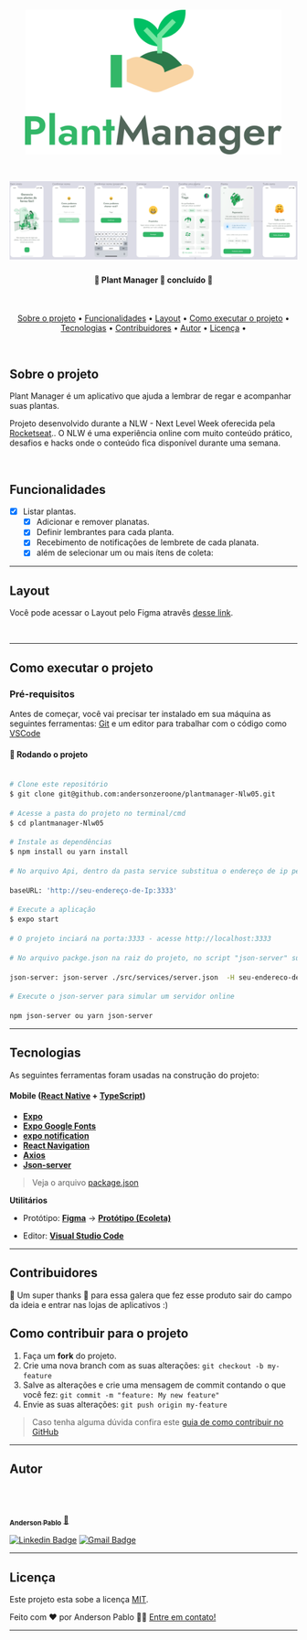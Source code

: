 <h1 align="center">
  <img alt="logo" width="450px"  title="#Plant Manager" src="./logo.svg" />
</h1>

<h1 align="center">
  <img alt="Plant Manager"  title="#Plant Manager" src="./preview.png" />
</h1>


<h4 align="center"> 
	🚧  Plant Manager 🚀 concluído 🚧
</h4>

<br/>

<p align="center">
 <a href="#sobre-o-projeto">Sobre o projeto</a> • 
 <a href="#funcionalidades">Funcionalidades</a> • 
 <a href="#layout">Layout</a> • 
 <a href="#como-executar-o-projeto">Como executar o projeto</a> • 
 <a href="#tecnologias">Tecnologias</a> • 
 <a href="#contribuidores">Contribuidores</a> • 
 <a href="#autor">Autor</a> • 
<a href="#licenc-a">Licença</a> • 
</p>
<br/>

## Sobre o projeto

<p align="left">Plant Manager é um aplicativo que ajuda a lembrar de regar e acompanhar suas plantas.

Projeto desenvolvido durante a NLW - Next Level Week oferecida pela  [Rocketseat](https://blog.rocketseat.com.br/primeira-next-level-week/).. O NLW é uma experiência online com muito conteúdo prático, desafios e hacks onde o conteúdo fica disponível durante uma semana.
</p>

<br/>

##  Funcionalidades

- [x] Listar plantas.
  - [x] Adicionar e remover planatas.
  - [x] Definir lembrantes para cada planta.
  - [x] Recebimento de notificações de lembrete de cada planata.
  - [x] além de selecionar um ou mais ítens de coleta: 
---

## Layout
Você pode acessar o Layout pelo Figma atravês <a href="https://www.figma.com/file/BThXfmgEFRfDkbcd1dTXf4/PlantManager-(Copy)?node-id=0%3A1">desse link</a>.

<br/>

---

## Como executar o projeto

### Pré-requisitos

Antes de começar, você vai precisar ter instalado em sua máquina as seguintes ferramentas:
[Git](https://git-scm.com) e um editor para trabalhar com o código como [VSCode](https://code.visualstudio.com/)

#### 🎲 Rodando o projeto

```bash

# Clone este repositório
$ git clone git@github.com:andersonzeroone/plantmanager-Nlw05.git

# Acesse a pasta do projeto no terminal/cmd
$ cd plantmanager-Nlw05

# Instale as dependências
$ npm install ou yarn install

# No arquivo Api, dentro da pasta service substitua o endereço de ip pelo seu endereço de ip.

baseURL: 'http://seu-endereço-de-Ip:3333' 

# Execute a aplicação
$ expo start

# O projeto inciará na porta:3333 - acesse http://localhost:3333 

# No arquivo packge.json na raiz do projeto, no script "json-server" substitua o endereço de ip pelo seu endereço de ip.

json-server: json-server ./src/services/server.json  -H seu-endereco-de-id -p 3333

# Execute o json-server para simular um servidor online

npm json-server ou yarn json-server
```

---
##  Tecnologias

As seguintes ferramentas foram usadas na construção do projeto:

#### [](https://github.com/tgmarinho/Ecoleta#mobile-react-native--typescript)**Mobile**  ([React Native](http://www.reactnative.com/)  +  [TypeScript](https://www.typescriptlang.org/))

-   **[Expo](https://expo.io/)**
-   **[Expo Google Fonts](https://github.com/expo/google-fonts)**
-   **[expo notification](https://docs.expo.dev/versions/latest/sdk/notifications/)**
-   **[React Navigation](https://reactnavigation.org/)**
-   **[Axios](https://github.com/axios/axios)**
-   **[Json-server](https://github.com/typicode/json-server)**

> Veja o arquivo  [package.json](https://github.com/andersonzeroone/plantmanager-Nlw05/blob/main/package.json)

**Utilitários**

-   Protótipo:  **[Figma](https://www.figma.com/)**  →  **[Protótipo (Ecoleta)](https://www.figma.com/file/BThXfmgEFRfDkbcd1dTXf4/PlantManager-(Copy)?node-id=0%3A1)**

-   Editor:  **[Visual Studio Code](https://code.visualstudio.com/)**  


---
## Contribuidores

💜 Um super thanks 👏 para essa galera que fez esse produto sair do campo da ideia e entrar nas lojas de aplicativos :)

## Como contribuir para o projeto

1. Faça um **fork** do projeto.
2. Crie uma nova branch com as suas alterações: `git checkout -b my-feature`
3. Salve as alterações e crie uma mensagem de commit contando o que você fez: `git commit -m "feature: My new feature"`
4. Envie as suas alterações: `git push origin my-feature`
> Caso tenha alguma dúvida confira este [guia de como contribuir no GitHub](./CONTRIBUTING.md)

---

##  Autor
</br>

<a href="https://github.com/andersonzeroone">
 <img style="border-radius: 50%;" src="https://avatars.githubusercontent.com/u/33969430?v=4" width="100px;" alt=""/>
 <br />
 <br />
 <sub><b>Anderson Pablo</b></sub></a> <a href="https://www.linkedin.com/in/anderson-pablo-js/" title="andersonPablo">🚀</a>
 <br />


 [![Linkedin Badge](https://img.shields.io/badge/-Anderson-blue?style=flat-square&logo=Linkedin&logoColor=white&link=https://www.linkedin.com/in/anderson-pablo-js/)](https://www.linkedin.com/in/anderson-pablo-js/) 
[![Gmail Badge](https://img.shields.io/badge/-anderson.pablo02@gmail.com-c14438?style=flat-square&logo=Gmail&logoColor=white&link=mailto:anderson.pablo02@gmail.com)](mailto:anderson.pablo02@gmail.com)

---

## Licença

Este projeto esta sobe a licença [MIT](./LICENSE).

Feito com ❤️ por Anderson Pablo 👋🏽 [Entre em contato!](https://www.linkedin.com/in/anderson-pablo-js/)

---

<!-- ##  Versões do README

[Português 🇧🇷](./README.md)  |  [Inglês sem emojis 🇺🇸](./README-en.md) | [Portugues sem logo  🇧🇷](./README-sem-logo.md)  -->